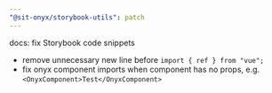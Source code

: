 ```yaml
---
"@sit-onyx/storybook-utils": patch
---
```


docs: fix Storybook code snippets

- remove unnecessary new line before `import { ref } from "vue";`
- fix onyx component imports when component has no props, e.g. `<OnyxComponent>Test</OnyxComponent>`
